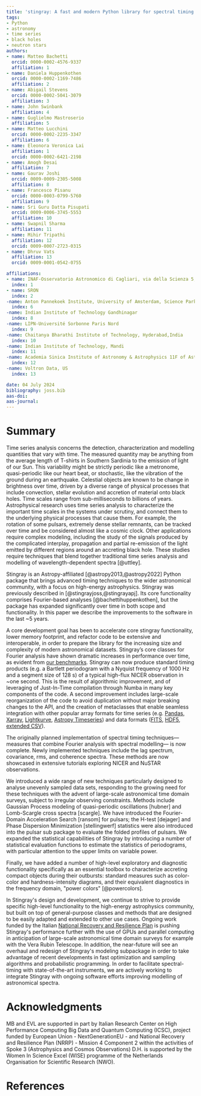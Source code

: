 ```yaml
---
title: 'stingray: A fast and modern Python library for spectral timing'
tags:
- Python
- astronomy
- time series
- black holes
- neutron stars
authors:
- name: Matteo Bachetti
  orcid: 0000-0002-4576-9337
  affiliation: 1
- name: Daniela Huppenkothen
  orcid: 0000-0002-1169-7486
  affiliation: 2
- name: Abigail Stevens
  orcid: 0000-0002-5041-3079
  affiliation: 3
- name: John Swinbank
  affiliation: 4
- name: Guglielmo Mastroserio
  affiliation: 5
- name: Matteo Lucchini
  orcid: 0000-0002-2235-3347
  affiliation: 6
- name: Eleonora Veronica Lai
  affiliation: 1
  orcid: 0000-0002-6421-2198
- name: Amogh Desai
  affiliation: 7
- name: Gaurav Joshi
  orcid: 0009-0009-2305-5008
  affiliation: 8
- name: Francesco Pisanu
  orcid: 0000-0003-0799-5760
  affiliation: 9
- name: Sri Guru Datta Pisupati
  orcid: 0009-0006-3745-5553
  affiliation: 10
- name: Swapnil Sharma
  affiliation: 11
- name: Mihir Tripathi
  affiliation: 12
  orcid: 0009-0007-2723-0315
- name: Dhruv Vats
  affiliation: 13
  orcid: 0009-0001-0542-0755

affiliations:
- name: INAF-Osservatorio Astronomico di Cagliari, via della Scienza 5, I-09047 Selargius (CA), Italy
  index: 1
- name: SRON
  index: 2
-name: Anton Pannekoek Institute, University of Amsterdam, Science Park 904, 1098 XH Amsterdam, The Netherlands
  index: 6
-name: Indian Institute of Technology Gandhinagar
  index: 8
-name: LIPN-Université Sorbonne Paris Nord
  index: 9
-name: Chaitanya Bharathi Institute of Technology, Hyderabad,India
  index: 10
-name: Indian Institute of Technology, Mandi
  index: 11
-name: Academia Sinica Institute of Astronomy & Astrophysics 11F of Astronomy-Mathematics Building, AS/NTU, No. 1, Section 4, Roosevelt Road, Taipei 10617, Taiwan, R.O.C.
  index: 12
-name: Voltron Data, US
  index: 13

date: 04 July 2024
bibliography: joss.bib
aas-doi:
aas-journal:
---
```


# Summary

Time series analysis concerns the detection, characterization and modelling quantities that vary with time. The measured quantity may be anything from the average length of T-shirts in Southern Sardinia to the emission of light of our Sun.
This variability might be strictly periodic like a metronome, quasi-periodic like our heart beat, or stochastic, like the vibration of the ground during an earthquake.
Celestial objects are known to be change in brightness over time, driven by a diverse range of physical processes that include convection, stellar evolution and accretion of material onto black holes. Time scales range from sub-milliseconds to billions of years. Astrophysical research uses time series analysis to characterize the important time scales in the systems under scrutiny, and connect them to the underlying physical processes that cause them.
For example, the rotation of some pulsars, extremely dense stellar remnants, can be tracked over time and be considered almost like a cosmic clock. Other applications require complex modeling, including the study of the signals produced by the complicated interplay, propagation and partial re-emission of the light emitted by different regions around an accreting black hole. These studies require techniques that blend together traditional time series analysis and modelling of wavelength-dependent spectra [@uttley].

Stingray is an Astropy-affiliated [@astropy2013,@astropy2022] Python package that brings advanced timing techniques to the wider astronomical community, with a focus on high-energy astrophysics.
Stingray was previously described in [@stingrayjoss,@stingrayapj]. Its core functionality comprises Fourier-based analyses [@bachettihuppenkothen], but the package has expanded significantly over time in both scope and functionality. In this paper we describe the improvements to the software in the last ~5 years.

A core development goal has been to accelerate core stingray functionality, lower memory footprint, and refactor code to be extensive and interoperable, in order to prepare the library for the increasing size and complexity of modern astronomical datasets. Stingray’s core classes for Fourier analysis have shown dramatic increases in performance over time, as evident from [our benchmarks](stingray-benchmarks.stingray.science). Stingray can now produce standard timing products (e.g. a Bartlett periodogram with a Nyquist frequency of 1000 Hz and a segment size of 128 s) of a typical high-flux NICER observation in ~one second. This is the result of algorithmic improvement, and of leveraging of Just-In-Time compilation through Numba in many key components of the code. A second improvement includes large-scale reorganization of the code to avoid duplication without major breaking changes to the API, and the creation of metaclasses that enable seamless integration with other popular array formats for time series (e.g. [Pandas](https://pandas.pydata.org/), [Xarray](https://docs.xarray.dev/en/stable/index.html), [Lightkurve](docs.lightkurve.org), [Astropy Timeseries](https://docs.astropy.org/en/stable/timeseries/index.html)) and data formats ([FITS](), [HDF5](https://www.hdfgroup.org/solutions/hdf5/), [extended CSV](https://docs.astropy.org/en/stable/io/ascii/ecsv.html)).

The originally planned implementation of spectral timing techniques—measures that combine Fourier analysis with spectral modelling— is now complete. Newly implemented techniques include the lag spectrum, covariance, rms, and coherence spectra. These methods are now showcased in extensive tutorials exploring NICER and NuSTAR observations.

We introduced a wide range of new techniques particularly designed to analyse unevenly sampled data sets, responding to the growing need for these techniques with the advent of large-scale astronomical time domain surveys, subject to irregular observing constraints. Methods include Gaussian Process modeling of quasi-periodic oscillations [hubner] and Lomb-Scargle cross spectra [scargle]. We have introduced the Fourier-Domain Acceleration Search [ransom] for pulsars; the H-test [dejager] and Phase Dispersion Minimization  [stellingwerf] statistics were also introduced into the pulsar sub package to evaluate the folded profiles of pulsars. We expanded the statistical capabilities of Stingray by introducing a number of statistical evaluation functions to estimate the statistics of periodograms, with particular attention to the upper limits on variable power.

Finally, we have added a number of high-level exploratory and diagnostic functionality specifically as an essential toolbox to characterize accreting compact objects during their outbursts: standard measures such as color-color and hardness-intensity diagrams, and their equivalent diagnostics in the frequency domain, "power colors" [@powercolors].

In Stingray's design and development, we continue to strive to provide specific high-level functionality to the high-energy astrophysics community, but built on top of general-purpose classes and methods that are designed to be easily adapted and extended to other use cases. Ongoing work funded by the Italian [National Recovery and Resilience Plan](https://www.mef.gov.it/en/focus/The-National-Recovery-and-Resilience-Plan-NRRP/) is pushing Stingray's performance further with the use of GPUs and parallel computing in anticipation of large-scale astronomical time domain surveys for example with the Vera Rubin Telescope. In addition, the near-future will see an overhaul and redesign of Stingray's modeling subpackage in order to take advantage of recent developments in fast optimization and sampling algorithms and probabilistic programming. In order to facilitate spectral-timing with state-of-the-art instruments, we are actively working to integrate Stingray with ongoing software efforts improving modelling of astronomical spectra.

# Acknowledgments
MB and EVL are supported in part by Italian Research Center on High Performance Computing Big Data and Quantum Computing (ICSC), project funded by European Union - NextGenerationEU - and National
Recovery and Resilience Plan (NRRP) - Mission 4 Component 2 within the activities of Spoke 3
(Astrophysics and Cosmos Observations)
D.H. is supported by the Women In Science Excel (WISE) programme of the Netherlands Organisation for Scientific Research (NWO).

# References
